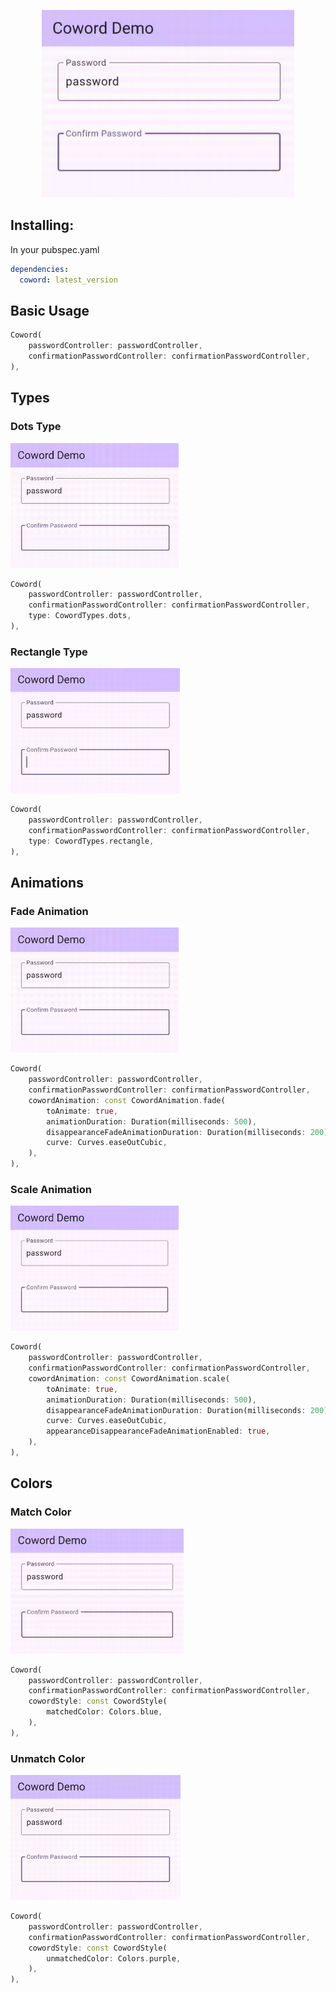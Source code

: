 <p align="center">
  <img src="https://github.com/andiilhamsyahidris/coword/blob/main/images/showcase.gif?raw=true" height="300px">
</p>

## Installing:

In your pubspec.yaml
```yaml
dependencies:
  coword: latest_version
```

## Basic Usage

```dart
Coword(
    passwordController: passwordController,
    confirmationPasswordController: confirmationPasswordController,
),
```

## Types
### Dots Type

<img src="https://github.com/andiilhamsyahidris/coword/blob/main/images/showcase.gif?raw=true" height="200px">

```dart
Coword(
    passwordController: passwordController,
    confirmationPasswordController: confirmationPasswordController,
    type: CowordTypes.dots,
),
```

### Rectangle Type

<img src="https://github.com/andiilhamsyahidris/coword/blob/main/images/type.gif?raw=true" height="200px">

```dart
Coword(
    passwordController: passwordController,
    confirmationPasswordController: confirmationPasswordController,
    type: CowordTypes.rectangle,
),
```

## Animations
### Fade Animation

<img src="https://github.com/andiilhamsyahidris/coword/blob/main/images/showcase.gif?raw=true" height="200px">

```dart
Coword(
    passwordController: passwordController,
    confirmationPasswordController: confirmationPasswordController,
    cowordAnimation: const CowordAnimation.fade(
        toAnimate: true,
        animationDuration: Duration(milliseconds: 500),
        disappearanceFadeAnimationDuration: Duration(milliseconds: 200),
        curve: Curves.easeOutCubic,
    ),
),
```
### Scale Animation

<img src="https://github.com/andiilhamsyahidris/coword/blob/main/images/scale.gif?raw=true" height="200px">

```dart
Coword(
    passwordController: passwordController,
    confirmationPasswordController: confirmationPasswordController,
    cowordAnimation: const CowordAnimation.scale(
        toAnimate: true,
        animationDuration: Duration(milliseconds: 500),
        disappearanceFadeAnimationDuration: Duration(milliseconds: 200),
        curve: Curves.easeOutCubic,
        appearanceDisappearanceFadeAnimationEnabled: true,
    ),
),
```

## Colors
### Match Color

<img src="https://github.com/andiilhamsyahidris/coword/blob/main/images/matched.gif?raw=true" height="200px">

```dart
Coword(
    passwordController: passwordController,
    confirmationPasswordController: confirmationPasswordController,
    cowordStyle: const CowordStyle(
        matchedColor: Colors.blue,
    ),
),
```

### Unmatch Color

<img src="https://github.com/andiilhamsyahidris/coword/blob/main/images/unmatched.gif?raw=true" height="200px">

```dart
Coword(
    passwordController: passwordController,
    confirmationPasswordController: confirmationPasswordController,
    cowordStyle: const CowordStyle(
        unmatchedColor: Colors.purple,
    ),
),
```